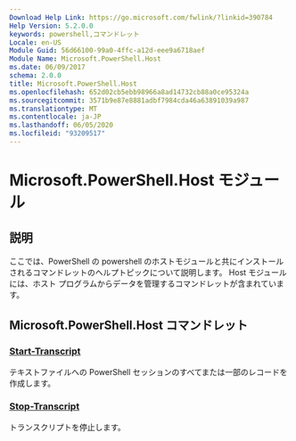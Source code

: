 ```yaml
---
Download Help Link: https://go.microsoft.com/fwlink/?linkid=390784
Help Version: 5.2.0.0
keywords: powershell,コマンドレット
Locale: en-US
Module Guid: 56d66100-99a0-4ffc-a12d-eee9a6718aef
Module Name: Microsoft.PowerShell.Host
ms.date: 06/09/2017
schema: 2.0.0
title: Microsoft.PowerShell.Host
ms.openlocfilehash: 652d02cb5ebb98966a8ad14732cb88a0ce95324a
ms.sourcegitcommit: 3571b9e87e8881adbf7984cda46a63891039a987
ms.translationtype: MT
ms.contentlocale: ja-JP
ms.lasthandoff: 06/05/2020
ms.locfileid: "93209517"
---
```

# Microsoft.PowerShell.Host モジュール

## 説明

ここでは、PowerShell の powershell のホストモジュールと共にインストールされるコマンドレットのヘルプトピックについて説明します。 Host モジュールには、ホスト プログラムからデータを管理するコマンドレットが含まれています。

## Microsoft.PowerShell.Host コマンドレット

### [Start-Transcript](Start-Transcript.md)
テキストファイルへの PowerShell セッションのすべてまたは一部のレコードを作成します。

### [Stop-Transcript](Stop-Transcript.md)
トランスクリプトを停止します。
